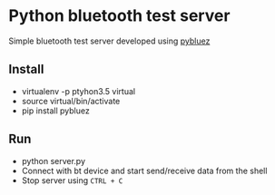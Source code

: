 # Python bluetooth test server

Simple bluetooth test server developed using [pybluez](https://github.com/karulis/pybluez)


## Install

- virtualenv -p ptyhon3.5 virtual
- source virtual/bin/activate
- pip install pybluez

## Run
- python server.py
- Connect with bt device and start send/receive data from the shell
- Stop server using `CTRL + C`
